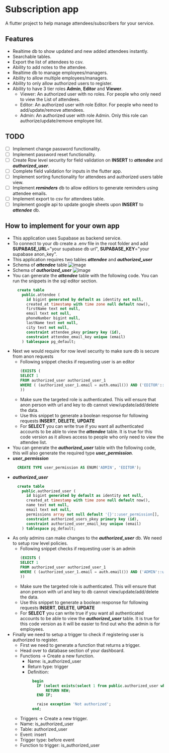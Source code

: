 # Subscription app

A flutter project to help manage attendees/subscribers for your service.

## Features

- Realtime db to show updated and new added attendees instantly.
- Searchable tables.
- Export the list of attendees to csv.
- Ability to add notes to the attendee.
- Realtime db to manage employees/managers.
- Ability to allow multiple employees/managers.
- Ability to only allow authorized users to register.
- Ability to have 3 tier roles **Admin**, **Editor** and **Viewer**.
  - Viewer: An authorized user with no roles. For people who only need to view the List of attendees.
  - Editor: An authorized user with role Editor. For people who need to add/update/remove attendees.
  - Admin: An authorized user with role Admin. Only this role can authorize/update/remove employee list.

## TODO
- [ ] Implement change password functionality.
- [ ] Implement password reset functionality.
- [ ] Create Row level security for field validation on **INSERT** to ***attendee*** and ***authorized_user***.
- [ ] Complete field validation for inputs in the flutter app.
- [ ] Implement sorting functionality for attendees and authorized users table view.
- [ ] Implement ***reminders*** db to allow editiors to generate reminders using attendee emails.
- [ ] Implement export to csv for attendees table.
- [ ] Implement google api to update google sheets upon **INSERT** to ***attendee*** db.

## How to implement for your own app

- This application uses Supabase as backend service.
- To connect to your db create a .env file in the root folder and add **SUPABASE_URL**="your supabase db url", **SUPABASE_KEY**="your supabase anon_key".
- This application requires two tables ***attendee*** and ***authorized_user***
- Schema of ***attendee*** table
![image](https://github.com/Rikveet/Subscription-App/assets/62815232/36ed33a4-c184-4dfc-9630-72beff1cc15e)
- Schema of ***authorized_user***
![image](https://github.com/Rikveet/Subscription-App/assets/62815232/9eb85e84-8728-48b3-a03c-dd8eb97b2a72)
- You can generate the ***attendee*** table with the following code. You can run the snippets in the sql editor section.
  ```SQL
    create table
      public.attendee (
        id bigint generated by default as identity not null,
        created_at timestamp with time zone null default now(),
        firstName text not null,
        email text not null,
        phoneNumber bigint null,
        lastName text not null,
        city text not null,
        constraint attendee_pkey primary key (id),
        constraint attendee_email_key unique (email)
      ) tablespace pg_default;
  ```
- Next we would require for row level security to make sure db is secure from anon requests
  - Following snippet checks if requesting user is an editor
    ```SQL
    (EXISTS ( 
    SELECT 1 
    FROM authorized_user authorized_user_1 
    WHERE ( (authorized_user_1.email = auth.email()) AND ('EDITOR'::user_permission = ANY (authorized_user_1.permissions)))
    ))
    ```
  - Make sure the targeted role is authenticated. This will ensure that anon person with url and key to db cannot view/update/add/delete the data.
  - Use this snippet to generate a boolean response for following requests **INSERT**, **DELETE**, **UPDATE**
  - For **SELECT** you can write true if you want all authenticated accounts to be able to view the ***attendee*** table. It is true for this code version as it allows access to people who only need to view the attendee list.
- You can generate the ***authorized_user*** table with the following code, this will also generate the required type ***user_permission***.
- ***user_permission***
  ```SQL
    CREATE TYPE user_permission AS ENUM('ADMIN', 'EDITOR');
  ```
- ***authorized_user***
  ```SQL
    create table
      public.authorized_user (
        id bigint generated by default as identity not null,
        created_at timestamp with time zone null default now(),
        name text not null,
        email text not null,
        permissions array not null default '{}'::user_permission[],
        constraint authorized_users_pkey primary key (id),
        constraint authorized_user_email_key unique (email)
      ) tablespace pg_default;
  ```
- As only admins can make changes to the ***authorized_user*** db. We need to setup row level policies.
  - Following snippet checks if requesting user is an admin
    ```SQL
    (EXISTS ( 
    SELECT 1 
    FROM authorized_user authorized_user_1 
    WHERE ( (authorized_user_1.email = auth.email()) AND ('ADMIN'::user_permission = ANY (authorized_user_1.permissions)))
    ))
    ```
  - Make sure the targeted role is authenticated. This will ensure that anon person with url and key to db cannot view/update/add/delete the data.
  - Use this snippet to generate a boolean response for following requests **INSERT**, **DELETE**, **UPDATE**
  - For **SELECT** you can write true if you want all authenticated accounts to be able to view the ***authorized_user*** table. It is true for this code version as it will be easier to find out who the admin is for employees.
- Finally we need to setup a trigger to check if registering user is authorized to register.
  - First we need to generate a function that returns a trigger.
  - Head over to database section of your dashboard.
  - Functions -> Create a new function.
    - Name: is_authorized_user
    - Return type: trigger
    - Definition: 
      ```SQL
        begin
          IF (select exists(select 1 from public.authorized_user where email like NEW.email)) THEN
              RETURN NEW;
          END IF;

          raise exception 'Not authorized';
        end;
      ```
   - Triggers -> Create a new trigger.
    - Name: is_authorized_user
    - Table: authorized_user
    - Event: insert
    - Trigger type: before event
    - Function to trigger: is_authorized_user
